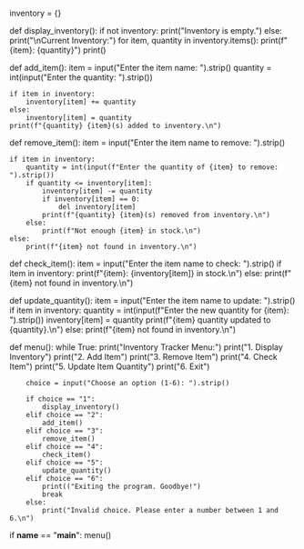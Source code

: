 
inventory = {}

def display_inventory():
    if not inventory:
        print("Inventory is empty.")
    else:
        print("\nCurrent Inventory:")
        for item, quantity in inventory.items():
            print(f"{item}: {quantity}")
    print()

def add_item():
    item = input("Enter the item name: ").strip()
    quantity = int(input("Enter the quantity: ").strip())
    
    if item in inventory:
        inventory[item] += quantity
    else:
        inventory[item] = quantity
    print(f"{quantity} {item}(s) added to inventory.\n")

def remove_item():
    item = input("Enter the item name to remove: ").strip()
    
    if item in inventory:
        quantity = int(input(f"Enter the quantity of {item} to remove: ").strip())
        if quantity <= inventory[item]:
            inventory[item] -= quantity
            if inventory[item] == 0:
                del inventory[item]
            print(f"{quantity} {item}(s) removed from inventory.\n")
        else:
            print(f"Not enough {item} in stock.\n")
    else:
        print(f"{item} not found in inventory.\n")

def check_item():
    item = input("Enter the item name to check: ").strip()
    if item in inventory:
        print(f"{item}: {inventory[item]} in stock.\n")
    else:
        print(f"{item} not found in inventory.\n")

def update_quantity():
    item = input("Enter the item name to update: ").strip()
    if item in inventory:
        quantity = int(input(f"Enter the new quantity for {item}: ").strip())
        inventory[item] = quantity
        print(f"{item} quantity updated to {quantity}.\n")
    else:
        print(f"{item} not found in inventory.\n")

def menu():
    while True:
        print("Inventory Tracker Menu:")
        print("1. Display Inventory")
        print("2. Add Item")
        print("3. Remove Item")
        print("4. Check Item")
        print("5. Update Item Quantity")
        print("6. Exit")
        
        choice = input("Choose an option (1-6): ").strip()
        
        if choice == "1":
            display_inventory()
        elif choice == "2":
            add_item()
        elif choice == "3":
            remove_item()
        elif choice == "4":
            check_item()
        elif choice == "5":
            update_quantity()
        elif choice == "6":
            print(("Exiting the program. Goodbye!")
            break
        else:
            print("Invalid choice. Please enter a number between 1 and 6.\n")

if __name__ == "__main__":
 menu()
